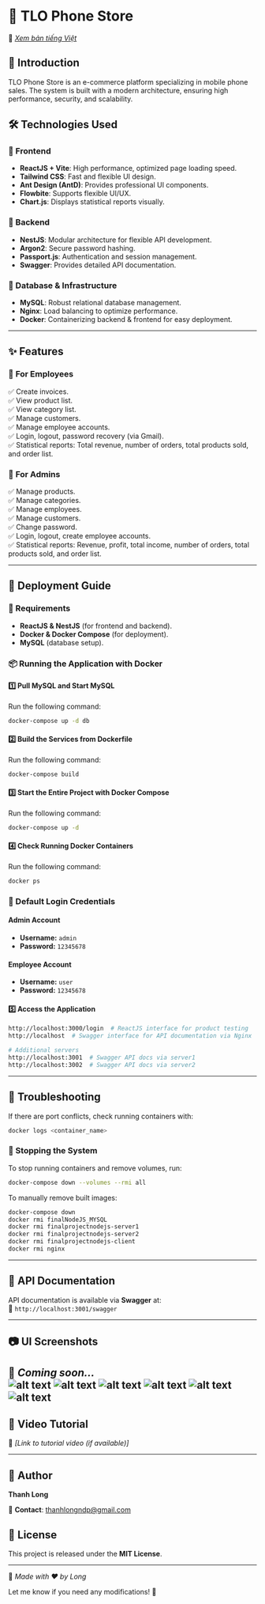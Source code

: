 # 📱 TLO Phone Store  
📌 *[Xem bản tiếng Việt](README_vn.md)*
## 🌟 Introduction  
TLO Phone Store is an e-commerce platform specializing in mobile phone sales. The system is built with a modern architecture, ensuring high performance, security, and scalability.  

## 🛠️ Technologies Used  

### 🔹 Frontend  
- **ReactJS + Vite**: High performance, optimized page loading speed.  
- **Tailwind CSS**: Fast and flexible UI design.  
- **Ant Design (AntD)**: Provides professional UI components.  
- **Flowbite**: Supports flexible UI/UX.  
- **Chart.js**: Displays statistical reports visually.  

### 🔹 Backend  
- **NestJS**: Modular architecture for flexible API development.  
- **Argon2**: Secure password hashing.  
- **Passport.js**: Authentication and session management.  
- **Swagger**: Provides detailed API documentation.  

### 🔹 Database & Infrastructure  
- **MySQL**: Robust relational database management.  
- **Nginx**: Load balancing to optimize performance.  
- **Docker**: Containerizing backend & frontend for easy deployment.  

---  

## ✨ Features  

### 🏬 **For Employees**  
✅ Create invoices.  
✅ View product list.  
✅ View category list.  
✅ Manage customers.  
✅ Manage employee accounts.  
✅ Login, logout, password recovery (via Gmail).  
✅ Statistical reports: Total revenue, number of orders, total products sold, and order list.  

### 👑 **For Admins**  
✅ Manage products.  
✅ Manage categories.  
✅ Manage employees.  
✅ Manage customers.  
✅ Change password.  
✅ Login, logout, create employee accounts.  
✅ Statistical reports: Revenue, profit, total income, number of orders, total products sold, and order list.  

---  

## 🚀 Deployment Guide  

### 🔧 Requirements  
- **ReactJS & NestJS** (for frontend and backend).  
- **Docker & Docker Compose** (for deployment).  
- **MySQL** (database setup).  

### 📦 Running the Application with Docker  

#### 1️⃣ Pull MySQL and Start MySQL  
Run the following command:  
```bash  
docker-compose up -d db  
```  

#### 2️⃣ Build the Services from Dockerfile  
Run the following command:  
```bash  
docker-compose build  
```  

#### 3️⃣ Start the Entire Project with Docker Compose  
Run the following command:  
```bash  
docker-compose up -d  
```  

#### 4️⃣ Check Running Docker Containers  
Run the following command:  
```bash  
docker ps  
```  

### 🔑 Default Login Credentials  

#### **Admin Account**  
- **Username:** `admin`  
- **Password:** `12345678`  

#### **Employee Account**  
- **Username:** `user`  
- **Password:** `12345678`  

#### 5️⃣ Access the Application  
```bash  
http://localhost:3000/login  # ReactJS interface for product testing  
http://localhost  # Swagger interface for API documentation via Nginx  

# Additional servers  
http://localhost:3001  # Swagger API docs via server1  
http://localhost:3002  # Swagger API docs via server2  
```  

---  

## 🔧 Troubleshooting  
If there are port conflicts, check running containers with:  
```bash  
docker logs <container_name>  
```  

### 🛑 Stopping the System  
To stop running containers and remove volumes, run:  
```bash  
docker-compose down --volumes --rmi all  
```  

To manually remove built images:  
```bash  
docker-compose down  
docker rmi finalNodeJS_MYSQL  
docker rmi finalprojectnodejs-server1  
docker rmi finalprojectnodejs-server2  
docker rmi finalprojectnodejs-client  
docker rmi nginx  
```  

---  

## 📜 API Documentation  
API documentation is available via **Swagger** at:  
📌 `http://localhost:3001/swagger`  

---  

## 📷 UI Screenshots  
📌 *Coming soon...*  
![alt text](docs/image.png)
![alt text](docs/image-1.png)
![alt text](docs/image-2.png)
![alt text](docs/image-3.png)
![alt text](docs/image-4.png)
![alt text](docs/image-5.png)
---  

## 🎥 Video Tutorial  
📌 *[Link to tutorial video (if available)]*  

---  

## 👤 Author  
**Thanh Long**  

📧 **Contact**: thanhlongndp@gmail.com  

## 📜 License  
This project is released under the **MIT License**.  

---  

🚀 *Made with ❤️ by Long*  

Let me know if you need any modifications! 🚀